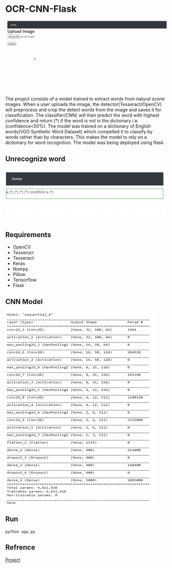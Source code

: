 # OCR-CNN-Flask
![](OCR_CNN.gif)

The project consists of a model trained to extract words from natural scene images. When a user uploads the image, the detector(Tesseract/OpenCV) will preprocess and crop the detect words from the image and saves it for classification. The classifier(CNN) will then predict the word with highest confidence and return (*) if the word is not in the dictionary i.e.(confidence<50%). The model was trained on a dictionary of English words(VGG Synthetic Word Dataset) which compelled it to classify by words rather than by characters. This makes the model to rely on a dictionary for word recognition. The model was being deployed using flask.

## Unrecognize word
![](Images/unrecognize.PNG)

## Requirements
* OpenCV
* Tesserocr
* Tesseract
* Keras
* Numpy
* Pillow
* Tensorflow 
* Flask

## CNN Model
![](Images/rtttttttttttttt.PNG)

## Run
`python app.py`

## Refrence
[Project](https://github.com/AlChiu/HandWriting-OCR-CNN-WebApp)
